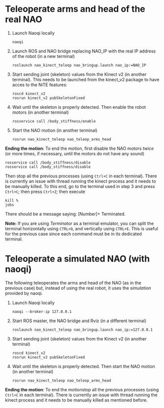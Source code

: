 Teleoperate arms and head of the real NAO
=========================================

1. Launch Naoqi locally
   ```
   naoqi 
   ```

2. Launch ROS and NAO bridge replacing NAO_IP with the real IP address of the
   robot (in a new terminal)
   ```
   roslaunch nao_kinect_teleop nao_bringup.launch nao_ip:=NAO_IP
   ```

4. Start sending joint (skeleton) values from the Kinect v2 (in another
   terminal). This needs to be launched from the kinect_v2 package to have
   acces to the NiTE features:
   ```
   roscd kinect_v2
   rosrun kinect_v2 pubSkeletonFixed
   ```

5. Wait until the skeleton is properly detected. Then enable the robot motors
   (in another terminal)
   ```
   rosservice call /body_stiffness/enable
   ```

6. Start the NAO motion (in another terminal)
   ```
   rosrun nao_kinect_teleop nao_teleop_arms_head
   ```

**Ending the motion**: To end the motion, first disable the NAO motors *twice*
(or more times, if necessary, until the motors do not have any sound)
   ```
   rosservice call /body_stiffness/disable 
   rosservice call /body_stiffness/disable 
   ```
Then stop all the previous processes (using ``Ctrl+C`` in each terminal). There
is currently an issue with thread running the kinect process and it needs to
be manually killed. To this end, go to the terminal used in step 3 and press
``Ctrl+C``; then press ``Ctrl+Z``; then execute
   ```
   kill %
   jobs
   ```
There should be a message saying: [Number]+ Terminated.

**Note:** If you are using *Terminator* as a terminal emulator, you can split the terminal horizontally using ``CTRL+O``, and vertically using ``CTRL+E``. This is useful for the previous case since each command must be in its dedicated terminal.


Teleoperate a simulated NAO (with naoqi)
================================================

The following teleoperates the arms and head of the NAO (as in the previous case)
but, instead of using the real robot, it uses the *simulation* provided by naoqi.

1. Launch Naoqi locally
   ```
   naoqi --broker-ip 127.0.0.1
   ```
     
2. Start ROS master, the NAO bridge and Rviz (in a different terminal)
   ```
   roslaunch nao_kinect_teleop nao_bringup.launch nao_ip:=127.0.0.1
   ```

4. Start sending joint (skeleton) values from the Kinect v2 (in another
   terminal)
   ```
   roscd kinect_v2
   rosrun kinect_v2 pubSkeletonFixed
   ```

5. Wait until the skeleton is properly detected. Then start the NAO motion
   (in another terminal)
   ```
   rosrun nao_kinect_teleop nao_teleop_arms_head
   ```
**Ending the motion**: To end the motionstop all the previous processes 
(using ``Ctrl+C`` in each terminal). There is currently an issue with thread
running the kinect process and it needs to be manually killed as mentioned
before.
